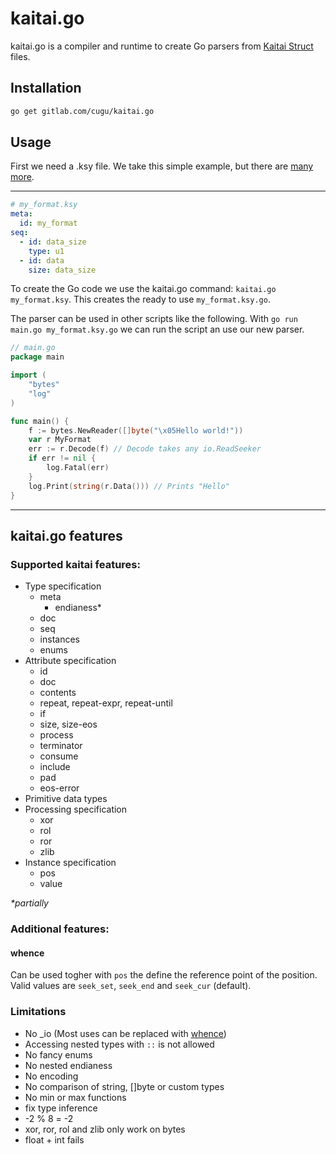# kaitai.go

kaitai.go is a compiler and runtime to create Go parsers from [Kaitai Struct](http://kaitai.io/) files.

## Installation
```sh
go get gitlab.com/cugu/kaitai.go
```

## Usage

First we need a .ksy file. We take this simple example, but there are [many more](http://formats.kaitai.io/).

****
```yaml
# my_format.ksy
meta:
  id: my_format
seq:
  - id: data_size
    type: u1
  - id: data
    size: data_size
```

To create the Go code we use the kaitai.go command: `kaitai.go my_format.ksy`. This creates the ready to use `my_format.ksy.go`.

The parser can be used in other scripts like the following. With `go run main.go my_format.ksy.go` we can run the script an use our new parser.

```go
// main.go
package main

import (
    "bytes"
    "log"
)

func main() {
    f := bytes.NewReader([]byte("\x05Hello world!"))
    var r MyFormat
    err := r.Decode(f) // Decode takes any io.ReadSeeker
    if err != nil {
        log.Fatal(err)
    }
    log.Print(string(r.Data())) // Prints "Hello"
}
```

---

## kaitai.go features

### Supported kaitai features:

 - Type specification
    - meta
        - endianess*
    - doc
    - seq
    - instances
    - enums
 - Attribute specification
    - id
    - doc
    - contents
    - repeat, repeat-expr, repeat-until
    - if
    - size, size-eos
    - process
    - terminator
    - consume
    - include
    - pad
    - eos-error
 - Primitive data types
 - Processing specification
    - xor
    - rol
    - ror
    - zlib
 - Instance specification
    - pos
    - value

_*partially_

### Additional features:

#### whence

Can be used togher with `pos` the define the reference point of the position. Valid values are `seek_set`, `seek_end` and `seek_cur` (default).

### Limitations

 - No _io (Most uses can be replaced with [whence](#whence))
 - Accessing nested types with `::` is not allowed
 - No fancy enums
 - No nested endianess
 - No encoding
 - No comparison of string, []byte or custom types
 - No min or max functions
 - fix type inference
 - -2 % 8 = -2
 - xor, ror, rol and zlib only work on bytes
 - float + int fails
